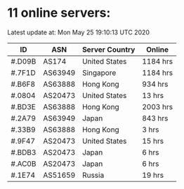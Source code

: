 # 11 online servers:

Latest update at: Mon May 25 19:10:13 UTC 2020

| ID | ASN | Server Country | Online |
| -- | --- | -------------- | ------ |
| #.D09B | AS174 | United States | 1184 hrs |
| #.7F1D | AS63949 | Singapore | 1184 hrs |
| #.B6F8 | AS63888 | Hong Kong | 934 hrs |
| #.0804 | AS20473 | United States | 13 hrs |
| #.BD3E | AS63888 | Hong Kong | 2003 hrs |
| #.2A79 | AS63949 | Japan | 843 hrs |
| #.33B9 | AS63888 | Hong Kong | 3 hrs |
| #.9F47 | AS20473 | United States | 15 hrs |
| #.BDB3 | AS20473 | Japan | 6 hrs |
| #.AC0B | AS20473 | Japan | 6 hrs |
| #.1E74 | AS51659 | Russia | 19 hrs |

